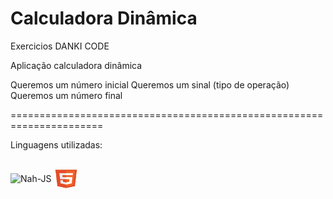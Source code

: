 # Calculadora Dinâmica

Exercicios DANKI CODE

Aplicação calculadora dinâmica

Queremos um número inicial
Queremos um sinal (tipo de operação)
Queremos um número final

======================================================================

Linguagens utilizadas:

<div style="display: inline_block"><br>

<img align="center" alt="Nah-JS" height="30" width="40" src="https://cdn.jsdelivr.net/gh/devicons/devicon/icons/javascript/javascript-original.svg">
<img align="center" alt="Nah-HTML" height="30" width="40" src="https://raw.githubusercontent.com/devicons/devicon/master/icons/html5/html5-original.svg">
